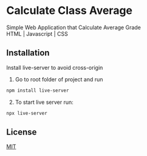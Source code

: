 # Calculate Class Average

Simple Web Application that Calculate Average Grade\
HTML | Javascript | CSS

## Installation

Install live-server to avoid cross-origin 

1. Go to root folder of project and run

```bash
npm install live-server
```

2. To start live server run:

```bash
npx live-server
```

## License
[MIT](https://choosealicense.com/licenses/mit/)

